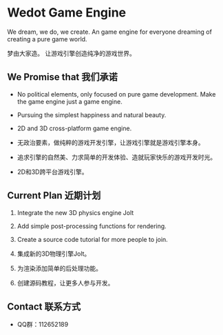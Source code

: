 # Wedot Game Engine 

We dream, we do, we create.
An game engine for everyone dreaming of creating a pure game world.

梦由大家造。
让游戏引擎创造纯净的游戏世界。

## We Promise that 我们承诺

* No political elements, only focused on pure game development. Make the game engine just a game engine.
* Pursuing the simplest happiness and natural beauty.
* 2D and 3D cross-platform game engine.

* 无政治要素，做纯粹的游戏开发引擎，让游戏引擎就是游戏引擎本身。
* 追求引擎的自然美、力求简单的开发体验、造就玩家快乐的游戏开发时光。
* 2D和3D跨平台游戏引擎。

## Current Plan 近期计划

1. Integrate the new 3D physics engine Jolt
2. Add simple post-processing functions for rendering.
3. Create a source code tutorial for more people to join.

1. 集成新的3D物理引擎Jolt。
2. 为渲染添加简单的后处理功能。
3. 创建源码教程，让更多人参与开发。

## Contact 联系方式

* QQ群：112652189
